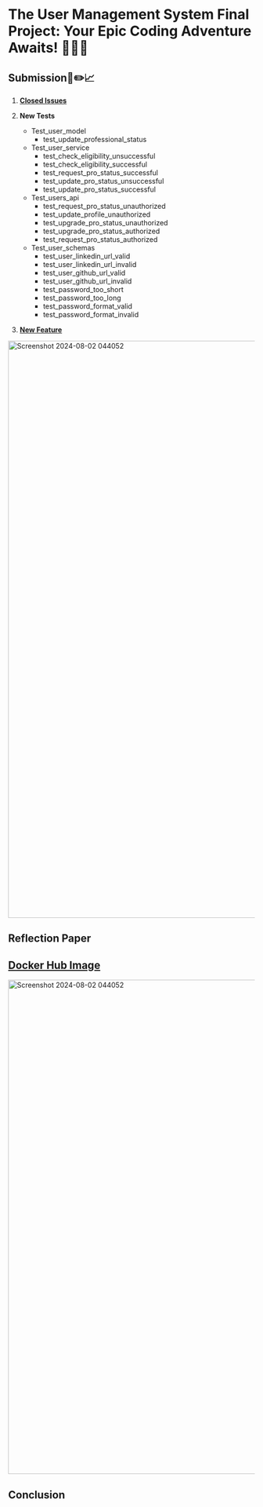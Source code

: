 

# The User Management System Final Project: Your Epic Coding Adventure Awaits! 🎉✨🔥


## Submission📝✏️📈

1. [**Closed Issues**](https://github.com/Rachwumi/IS601FinalRepo/issues?q=is%3Aissue+is%3Aclosed)

2. **New Tests**
    - Test_user_model
        - test_update_professional_status
    - Test_user_service
        - test_check_eligibility_unsuccessful
        - test_check_eligibility_successful
        - test_request_pro_status_successful
        - test_update_pro_status_unsuccessful
        - test_update_pro_status_successful
    - Test_users_api
        - test_request_pro_status_unauthorized
        - test_update_profile_unauthorized
        - test_upgrade_pro_status_unauthorized
        - test_upgrade_pro_status_authorized
        - test_request_pro_status_authorized
    - Test_user_schemas
        - test_user_linkedin_url_valid
        - test_user_linkedin_url_invalid
        - test_user_github_url_valid
        - test_user_github_url_invalid
        - test_password_too_short
        - test_password_too_long
        - test_password_format_valid
        - test_password_format_invalid
3. [**New Feature**](https://github.com/Rachwumi/IS601FinalRepo/tree/user-profile-feature)

<img width="1176" alt="Screenshot 2024-08-02 044052" src="https://github.com/user-attachments/assets/5344d8be-20ae-42d3-8521-c47f1ee5812a">

## Reflection Paper

## [Docker Hub Image](https://hub.docker.com/repository/docker/rachealogungbile2024/is601final/general) 

<img width="1007" alt="Screenshot 2024-08-02 044052" src="https://github.com/user-attachments/assets/000b10d6-76d6-4fe5-905b-84b6531392c3">

## Conclusion
